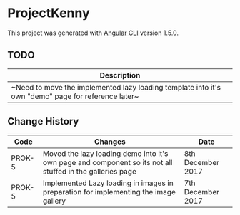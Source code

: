 # ProjectKenny

This project was generated with [Angular CLI](https://github.com/angular/angular-cli) version 1.5.0.

## TODO
| Description |
|---|
 | ~Need to move the implemented lazy loading template into it's own "demo" page for reference later~ |

## Change History
| Code | Changes | Date
|---| --- | --- |
PROK-5 | Moved the lazy loading demo into it's own page and component so its not all stuffed in the galleries page | 8th December 2017
PROK-5 | Implemented Lazy loading in images in preparation for implementing the image gallery | 7th December 2017
